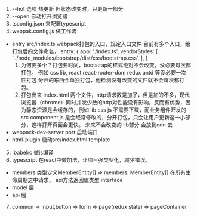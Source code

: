 1. --hot 选项 热更新
  但状态改变时，只更新一部分
2. --open 自动打开浏览器
3. tsconfig.json 来配置typescript
4. webpak.config.js 做工作流
  - entry src/index.ts webpack打包的入口，规定入口文件
    目前有多个入口，给打包后的文件命名，
    entry: {
      app: './index.ts',
      vendorStyles: [
        '../node_modules/bootstrap/dist/css/bootstrap.css',
      ],
    }
    1. 为何要多个？打包要时间，bootstrap的样式绝对不会改变，没必要每次都打包。
    例如 css lib, react react-router-dom redux antd 等没必要一次性打包
    分开的东西会单独打包，他检测没有改变的文件就不会每次都打包。
    2. 打包出来 index.html 两个文件，http请求数是加了，但是加的不多，现代浏览器（chrome）同时并发少数的http对性能没有影响，反而有优势，因为静态资源是会缓存的，例如 lib css js 不需要下载，而业务组件开发的src component js 是会经常修改的，分开打包，只会让用户更新这一小部分，这样打开页面会更快。
    未来不会改变的 lib部分 会放到cdn 去
  - webpack-dev-server port  启动端口
  - html-plugin 启动src/index.html  template
5. .babelrc 做js编译
6. typescript 在react中做加法，让项目强类型化，减少错误。
  - members 类型定义MemberEntity[]  => members: MemberEntity[]
    在所有生命周期之中请求， api方法返回值类型 interface
  - model 层 
  - api 层
7. common -> input,button => form => page(redux state) => pageContainer


